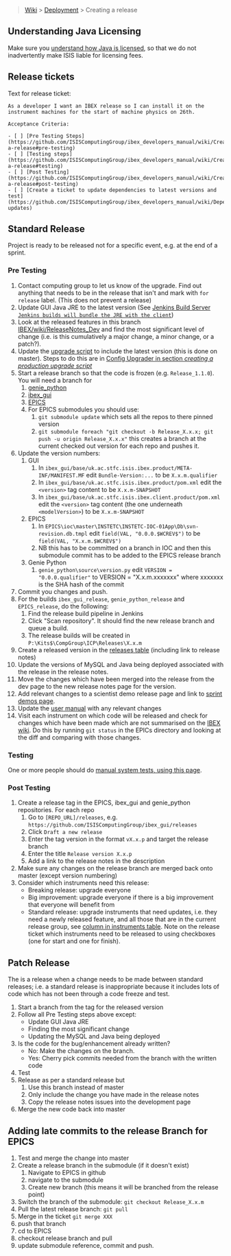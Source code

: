 > [Wiki](Home) > [Deployment](Deployment) > Creating a release

## Understanding Java Licensing
Make sure you [understand how Java is licensed](Understanding-Java-Licensing), so that we do not inadvertently make ISIS liable for licensing fees.

## Release tickets

Text for release ticket:

    As a developer I want an IBEX release so I can install it on the instrument machines for the start of machine physics on 26th.
    
    Acceptance Criteria:
    
    - [ ] [Pre Testing Steps](https://github.com/ISISComputingGroup/ibex_developers_manual/wiki/Creating-a-release#pre-testing)
    - [ ] [Testing steps](https://github.com/ISISComputingGroup/ibex_developers_manual/wiki/Creating-a-release#testing)
    - [ ] [Post Testing](https://github.com/ISISComputingGroup/ibex_developers_manual/wiki/Creating-a-release#post-testing)
    - [ ] [Create a ticket to update dependencies to latest versions and test](https://github.com/ISISComputingGroup/ibex_developers_manual/wiki/Dependency-updates)

## Standard Release

Project is ready to be released not for a specific event, e.g. at the end of a sprint.

### Pre Testing

1. Contact computing group to let us know of the upgrade. Find out anything that needs to be in the release that isn't and mark with `for release` label. (This does not prevent a release)
1. Update GUI Java JRE to the latest version (See [Jenkins Build Server `Jenkins builds will bundle the JRE with the client`](Jenkins-Build-Server))
1. Look at the released features in this branch [IBEX/wiki/ReleaseNotes_Dev](https://github.com/ISISComputingGroup/IBEX/wiki/ReleaseNotes_Dev) and find the most significant level of change (i.e. is this cumulatively a major change, a minor change, or a patch?).
1. Update the [upgrade script](https://github.com/ISISComputingGroup/EPICS-upgrade/blob/master/upgrade.py) to include the latest version (this is done on master). Steps to do this are in [Config Upgrader in section *creating a production upgrade script*](Config-Upgrader#creating-a-production-upgrade-script) 
1. Start a release branch so that the code is frozen (e.g. `Release_1.1.0`). You will need a branch for
    1. [genie_python](https://github.com/ISISComputingGroup/genie_python)
    1. [ibex_gui](https://github.com/ISISComputingGroup/ibex_gui)
    1. [EPICS](https://github.com/ISISComputingGroup/EPICS)
    1. For EPICS submodules you should use:
        1. `git submodule update` which sets all the repos to there pinned version
        1. `git submodule foreach "git checkout -b Release_X.x.x; git push -u origin Release_X.x.x"` this creates a branch at the current checked out version for each repo and pushes it.
1. Update the version numbers:
    1. GUI
        1. In `ibex_gui/base/uk.ac.stfc.isis.ibex.product/META-INF/MANIFEST.MF` edit `Bundle-Version:...` to be `X.x.m.qualifier`
        1. In `ibex_gui/base/uk.ac.stfc.isis.ibex.product/pom.xml` edit the `<version>` tag content to be `X.x.m-SNAPSHOT`
        1. In `ibex_gui/base/uk.ac.stfc.isis.ibex.client.product/pom.xml` edit the `<version>` tag content (the one underneath `<modelVersion>`) to be `X.x.m-SNAPSHOT`
    1. EPICS
        1. In `EPICS\ioc\master\INSTETC\INSTETC-IOC-01App\Db\svn-revision.db.tmpl` edit `field(VAL, "0.0.0.$WCREV$")` to be `field(VAL, "X.x.m.$WCREV$")`
        1. NB this has to be committed on a branch in IOC and then this submodule commit has to be added to the EPICS release branch
    1. Genie Python
        1. `genie_python\source\version.py` edit `VERSION = "0.0.0.qualifier"` to VERSION = "X.x.m.xxxxxxx" where xxxxxxx is the SHA hash of the commit
1. Commit you changes and push.
1. For the builds `ibex_gui_release`, `genie_python_release` and `EPICS_release`, do the following:
    1. Find the release build pipeline in Jenkins
    1. Click "Scan repository". It should find the new release branch and queue a build.
    1. The release builds will be created in `P:\Kits$\CompGroup\ICP\Releases\X.x.m`
1. Create a released version in the [releases table](https://github.com/ISISComputingGroup/IBEX/wiki#releases) (including link to release notes)
1. Update the versions of MySQL and Java being deployed associated with the release in the release notes.
1. Move the changes which have been merged into the release from the dev page to the new release notes page for the version. 
1. Add relevant changes to a scientist demo release page and link to [sprint demos page](https://github.com/ISISComputingGroup/IBEX/wiki/Timetable-for-sprint-demos).
1. Update the [user manual](https://github.com/ISISComputingGroup/ibex_user_manual/wiki) with any relevant changes
1. Visit each instrument on which code will be released and check for changes which have been made which are not summarised on the [IBEX wiki](https://github.com/ISISComputingGroup/IBEX/wiki#instrument-information). Do this by running `git status` in the EPICs directory and looking at the diff and comparing with those changes.

### Testing
One or more people should do [manual system tests, using this page](Manual-system-tests).

### Post Testing
1. Create a release tag in the EPICS, ibex_gui and genie_python repositories. For each repo
    1. Go to `[REPO_URL]/releases`, e.g. `https://github.com/ISISComputingGroup/ibex_gui/releases`
    1. Click `Draft a new release`
    1. Enter the tag version in the format `vX.x.p` and target the release branch
    1. Enter the title `Release version X.x.p`
    1. Add a link to the release notes in the description
1. Make sure any changes on the release branch are merged back onto master (except version numbering)
1. Consider which instruments need this release:
    * Breaking release: upgrade everyone
    * Big improvement:  upgrade everyone if there is a big improvement that everyone will benefit from
    * Standard release: upgrade instruments that need updates, i.e. they need a newly released feature, and all those that are in the current release group, see [column in instruments table](https://github.com/ISISComputingGroup/IBEX/wiki#instrument-information). Note on the release ticket which instruments need to be released to using checkboxes (one for start and one for finish).

## Patch Release

The is a release when a change needs to be made between standard releases; i.e. a standard release is inappropriate because it includes lots of code which has not been through a code freeze and test. 

1. Start a branch from the tag for the released version
1. Follow all Pre Testing steps above except:
    * Update GUI Java JRE
    * Finding the most significant change
    * Updating the MySQL and Java being deployed
1. Is the code for the bug/enhancement already written?
    * No: Make the changes on the branch.
    * Yes: Cherry pick commits needed from the branch with the written code
1. Test
1. Release as per a standard release but 
    1. Use this branch instead of master
    1. Only include the change you have made in the release notes
    1. Copy the release notes issues into the development page
1. Merge the new code back into master


## Adding late commits to the release Branch for EPICS

1. Test and merge the change into master
1. Create a release branch in the submodule (if it doesn't exist)
    1. Navigate to EPICS in github
    1. navigate to the submodule
    1. Create new branch (this means it will be branched from the release point)
1. Switch the branch of the submodule:  `git checkout Release_X.x.m`
1. Pull the latest release branch:  `git pull`
1. Merge in the ticket `git merge XXX`
1. push that branch
1. cd to EPICS
1. checkout release branch and pull
1. update submodule reference, commit and push.
